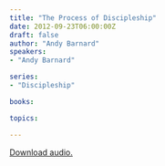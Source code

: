```yaml
---
title: "The Process of Discipleship"
date: 2012-09-23T06:00:00Z
draft: false
author: "Andy Barnard"
speakers:
- "Andy Barnard"

series:
- "Discipleship"

books:

topics:

---
```

[Download audio.](https://s3.amazonaws.com/highway/sermons/2012_09/23_The_Process_of_Discipleship.mp3)